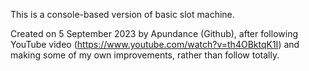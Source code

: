 This is a console-based version of basic slot machine.

Created on 5 September 2023 by Apundance (Github), after following YouTube video (https://www.youtube.com/watch?v=th4OBktqK1I) and making some of my own improvements, rather than follow totally.